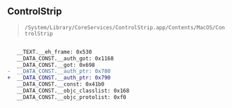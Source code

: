 ## ControlStrip

> `/System/Library/CoreServices/ControlStrip.app/Contents/MacOS/ControlStrip`

```diff

   __TEXT.__eh_frame: 0x530
   __DATA_CONST.__auth_got: 0x1168
   __DATA_CONST.__got: 0x698
-  __DATA_CONST.__auth_ptr: 0x780
+  __DATA_CONST.__auth_ptr: 0x790
   __DATA_CONST.__const: 0x41b0
   __DATA_CONST.__objc_classlist: 0x168
   __DATA_CONST.__objc_protolist: 0xf0

```
